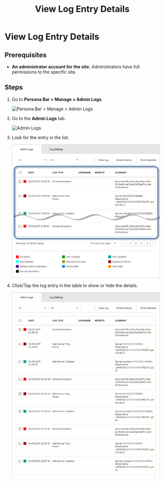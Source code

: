 ﻿---
uid: view-entry-details
topic: view-entry-details
locale: en
title: View Log Entry Details
dnneditions: DNN Platform,Evoq Content,Evoq Engage
dnnversion: 09.02.00
parent-topic: administrators-sitelogs-overview
related-topics: view-site-logs,clear-log,delete-entries,share-entries,add-event-type,edit-logged-event-type,delete-logged-event-type,toggle-logging-for-event-type,configure-notices
---

# View Log Entry Details

## Prerequisites

*   **An administrator account for the site.** Administrators have full permissions to the specific site.

## Steps

1.  Go to **Persona Bar \> Manage \> Admin Logs**.
    
    ![Persona Bar > Manage > Admin Logs](/images/scr-pbar-host-Manage-E91.png)
    
2.  Go to the **Admin Logs** tab.
    
    ![Admin Logs](/images/scr-pbtabs-host-Manage-AdminLogs-AdminLogs-E90.png)
    
3.  Look for the entry in the list.
    
      
    
    ![](/images/scr-AdminLogs-adminlogslist-find-entry-E90.png)
    
      
    
4.  Click/Tap the log entry in the table to show or hide the details.
    
      
    
    ![](/images/scr-AdminLogs-adminlogs-expand-entry-details-E90.gif)

